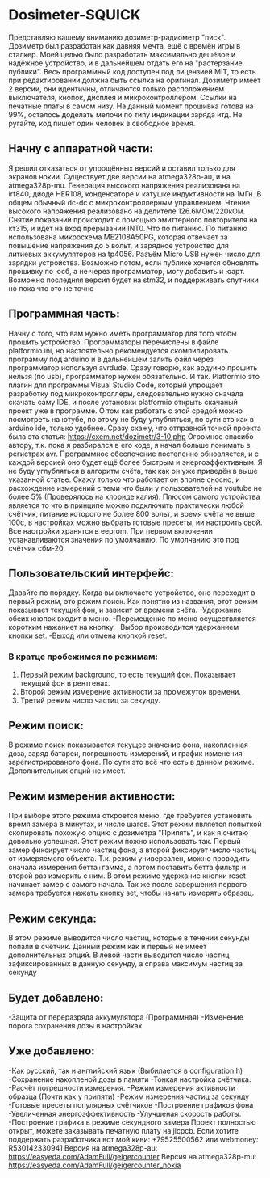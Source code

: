 # Dosimeter-SQUICK
Представляю вашему вниманию дозиметр-радиометр "писк". Дозиметр был разработан как давняя мечта, ещё с времён игры в сталкер.
Моей целью было разработать максимально дешёвое и надёжное устройство, и в дальнейшем отдать его на "растерзание публики".
Весь программный код доступен под лицензией MIT, то есть при редактировании должна быть ссылка на оригинал.
Дозиметр имеет 2 версии, они идентичны, отличаются только расположением выключателя, кнопок, дисплея и микроконтроллером.
Ссылки на печатные платы в самом низу. На данный момент прошивка готова на 99%, осталось доделать мелочи по типу индикации заряда итд. Не ругайте, код пишет один человек в свободное время.
## Начну с аппаратной части: 
  Я решил отказаться от упрощённых версий и оставил только для экранов нокии. Существует две версии на atmega328p-au, и на atmega328p-mu. Генерация высокого напряжения реализована на irf840, диоде HER108, конденсаторе и катушке индуктивности на 1мГн. 
  В общем обычный dc-dc с микроконтроллерным управлением.
  Чтение высокого напряжения реализовано на делителе 126.6МОм/220кОм.
  Снятие показаний происходит с помощью эмиттерного повторителя на кт315, и идёт на вход прерываний INT0.
  Что по питанию. По питанию использована микросхема ME2108A50PG, которая отвечает за повышение напряжения до 5 вольт, и зарядное устройство для литиевых аккумуляторов на tp4056. 
  Разъём Micro USB нужен число для зарядки устройства. Возможно потом, если публике хочется обновлять прошивку по юсб, а не через программатор, могу добавить и юарт.
  Возможно последняя версия будет на stm32, и поддерживать спутники но пока что это не точно
## Программная часть:
  Начну с того, что вам нужно иметь программатор для того чтобы прошить устройство. Программаторы перечислены в файле platformio.ini, но настоятельно рекомендуется скомпилировать программу под arduino и в дальнейшем залить файл через программатор используя avrdude. Сразу говорю, как ардуино прошить нельзя (по usb), программатор нужен обязательно.
  И так. Platformio это плагин для программы Visual Studio Code, который упрощает разработку под микроконтроллеры, следовательно нужно сначала скачать саму IDE, и после установки platformio открыть скачаный проект уже в программе. О том как работать с этой средой можно посмотреть на ютубе, по этому не буду углубляться, по сути это как в arduino ide, только удобнее.
  Сразу скажу, что отправной точкой проекта была эта статья: https://cxem.net/dozimetr/3-10.php
  Огромное спасибо автору, т.к. пока я разбирался в его коде, я начал больше понимать в регистрах avr.
  Программное обеспечение постепенно обновляется, и с каждой версией оно будет ещё более быстрым и энергоэффективным. Я не буду углубляться в алгоритм счёта, так как он уже приведён в выше указанной статье. Скажу только что работает он вполне сносно, и расхождение измерений с теми что были у пользователей на youtube не более 5% (Проверялось на хлориде калия).
  Плюсом самого устройства является то что в принципе можно подключить практически любой счётчик, питание которого не более 800 вольт, и время счёта не выше 100с, в настройках можно выбрать готовые пресеты, ии настроить свой.
  Все настройки хранятся в eeprom. При первом включении устанавливаются значения по умолчанию. По умолчанию это под счётчик сбм-20.
## Пользовательский интерфейс:
  Давайте по порядку. Когда вы включаете устройство, оно переходит в первый режим, это режим поиск. Как понятно из названия, этот режим показывает текущий фон, и зависит от времени счёта. 
  -Удержание обеих кнопок входит в меню.
  -Перемещение по меню осуществляется коротким нажаниет на кнопку.
  -Выбор производится удержанием кнопки set.
  -Выход или отмена кнопкой reset.
  ### В кратце пробежимся по режимам:
  1. Первый режим background, то есть текущий фон. Показывает текущий фон в рентгенах.
  2. Второй режим измерение активности за промежуток времени.
  3. Третий режим число частиц за секунду.
## Режим поиск:
  В режиме поиск показывается текущее значение фона, накопленная доза, заряд батареи, погрешность измерений, и график изменения зарегистрированого фона.
  По сути это всё что есть в данном режиме. Дополнительных опций не имеет.
## Режим измерения активности:
  При выборе этого режима откроется меню, где требуется установить время замера в минутах, и число шагов. 
  Этот режим является попыткой скопировать похожую опцию с дозиметра "Припять", и как я считаю довольно успешная.
  Этот режим пожно использовать так. Первый замер фиксирует число частиц фона, а второй фиксирует число частиц от измеряемого объекта.
  Т.к. режим универсален, можно проводить сначала измерения бетта+гамма, а потом поставить бетта фильтр и второй раз измерить с ним.
  В этом режиме удержание кнопки reset начинает замер с самого начала. Так же после завершения первого замера требуется нажать кнопку set, чтобы начать измерять образец.
## Режим секунда:
  В этом режиме выводится число частиц, которые в течении секунды попали в счётчик. Данный режим как и первый не имеет дополнительных опций.
  В левой части выводится число частиц зафиксированных в данную секунду, а справа максимум частиц за секунду
## Будет добавлено:
  -Защита от переразряда аккумулятора (Программная)
  -Изменение порога сохранения дозы в настройках
## Уже добавлено:
  -Как русский, так и английский язык (Выбилается в configuration.h)
  -Сохранение накопленой дозы в памяти
  -Тонкая настройка счётчика.
  -Расчёт погрешности измерения.
  -Режим измерения активности образца (Почти как у припяти)
  -Режим измерения частиц за секунду
  -Готовые пресеты популярных счётчиков
  -Построение графиков фона
  -Увеличенная энергоэффективность
  -Улучшеная скорость работы.
  -Построение графика в режиме секундного замера
Проект полностью открыт, можете заказывать печатную плату на jlcpcb.
Если хотите поддержать разработчика вот мой киви: +79525500562 или webmoney: R530142330941
Версия на atmega328p-au: https://easyeda.com/AdamFull/geigercounter
Версия на atmega328p-mu: https://easyeda.com/AdamFull/geigercounter_nokia
